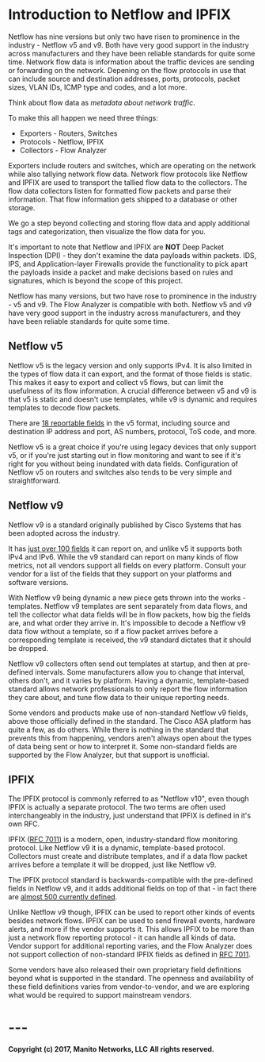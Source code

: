 # Introduction to Netflow and IPFIX
Netflow has nine versions but only two have risen to prominence in the industry - Netflow v5 and v9. Both have very good support in the industry across manufacturers and they have been reliable standards for quite some time. Network flow data is information about the traffic devices are sending or forwarding on the network. Depening on the flow protocols in use that can include source and destination addresses, ports, protocols, packet sizes, VLAN IDs, ICMP type and codes, and a lot more. 

Think about flow data as _metadata about network traffic_. 

To make this all happen we need three things:

* Exporters - Routers, Switches
* Protocols - Netflow, IPFIX
* Collectors - Flow Analyzer

Exporters include routers and switches, which are operating on the network while also tallying network flow data. Network flow protocols like Netflow and IPFIX are used to transport the tallied flow data to the collectors. The flow data collectors listen for formatted flow packets and parse their information. That flow information gets shipped to a database or other storage.

We go a step beyond collecting and storing flow data and apply additional tags and categorization, then visualize the flow data for you.

It's important to note that Netflow and IPFIX are **NOT** Deep Packet Inspection (DPI) - they don't examine the data payloads within packets. IDS, IPS, and Application-layer Firewalls provide the functionality to pick apart the payloads inside a packet and make decisions based on rules and signatures, which is beyond the scope of this project.

Netflow has many versions, but two have rose to prominence in the industry - v5 and v9. The Flow Analyzer is compatible with both. Netflow v5 and v9 have very good support in the industry across manufacturers, and they have been reliable standards for quite some time.

## Netflow v5
Netflow v5 is the legacy version and only supports IPv4. It is also limited in the types of flow data it can export, and the format of those fields is static. This makes it easy to export and collect v5 flows, but can limit the usefulness of its flow information. A crucial difference between v5 and v9 is that v5 is static and doesn't use templates, while v9 is dynamic and requires templates to decode flow packets.

There are [18 reportable fields](http://www.cisco.com/c/en/us/td/docs/net_mgmt/netflow_collection_engine/3-6/user/guide/format.html#wp1006186)
in the v5 format, including source and destination IP address and port, AS numbers, protocol, ToS code, and more.

Netflow v5 is a great choice if you're using legacy devices that only support v5, or if you're just starting out in flow monitoring and want to see if it's right for you without being inundated with data fields. Configuration of Netflow v5 on routers and switches also tends to be very simple and straightforward.

## Netflow v9
Netflow v9 is a standard originally published by Cisco Systems that has been adopted across the industry.

It has [just over 100 fields](http://www.cisco.com/en/US/technologies/tk648/tk362/technologies_white_paper09186a00800a3db9.html) it can report on, and unlike v5 it supports both IPv4 and IPv6. While the v9 standard can report on many kinds of flow metrics, not all vendors support all fields on every platform. Consult your vendor for a list of the fields that they support on your platforms and software versions.

With Netflow v9 being dynamic a new piece gets thrown into the works - templates. Netflow v9 templates are sent separately from data flows, and tell the collector what data fields will be in flow packets, how big the fields are, and what order they arrive in. It's impossible to decode a Netflow v9 data flow without a template, so if a flow packet arrives before a corresponding template is received, the v9 standard dictates that it should be dropped.

Netflow v9 collectors often send out templates at startup, and then at pre-defined intervals. Some manufacturers allow you to change that interval, others don't, and it varies by platform. Having a dynamic, template-based standard allows network professionals to only report the flow information they care about, and tune flow data to their unique reporting needs.

Some vendors and products make use of non-standard Netflow v9 fields, above those officially defined in the standard. The Cisco ASA platform has quite a few, as do others. While there is nothing in the standard that prevents this from happening, vendors aren't always open about the types of data being sent or how to interpret it. Some non-standard fields are supported by the Flow Analyzer, but that support is unofficial.

## IPFIX
The IPFIX protocol is commonly referred to as "Netflow v10", even though IPFIX is actually a separate protocol. The two terms are often used interchangeably in the industry, just understand that IPFIX is defined in it's own RFC.

IPFIX ([RFC 7011](https://tools.ietf.org/html/rfc7011)) is a modern, open, industry-standard flow monitoring protocol. Like Netflow v9 it is a dynamic, template-based protocol. Collectors must create and distribute templates, and if a data flow packet arrives before a template it will be dropped, just like Netflow v9.

The IPFIX protocol standard is backwards-compatible with the pre-defined fields in Netflow v9, and it adds additional fields on top of that - in fact there are [almost 500 currently defined](http://www.iana.org/assignments/ipfix/ipfix.xhtml).

Unlike Netflow v9 though, IPFIX can be used to report other kinds of events besides network flows. IPFIX can be used to send firewall events, hardware alerts, and more if the vendor supports it. This allows IPFIX to be more than just a network flow reporting protocol - it can handle all kinds of data. Vendor support for additional reporting varies, and the Flow Analyzer does not support collection of non-standard IPFIX fields as defined in [RFC 7011](https://tools.ietf.org/html/rfc7011).

Some vendors have also released their own proprietary field definitions beyond what is supported in the standard. The openness and availability of these field definitions varies from vendor-to-vendor, and we are exploring what would be required to support mainstream vendors.

# ---
**Copyright (c) 2017, Manito Networks, LLC**
**All rights reserved.**